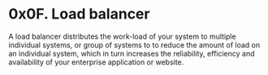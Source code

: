 # 0x0F. Load balancer
A load balancer distributes the work-load of your system to multiple individual systems, or group of systems to to reduce the amount of load on an individual system, which in turn increases the reliability, efficiency and availability of your enterprise application or website.
